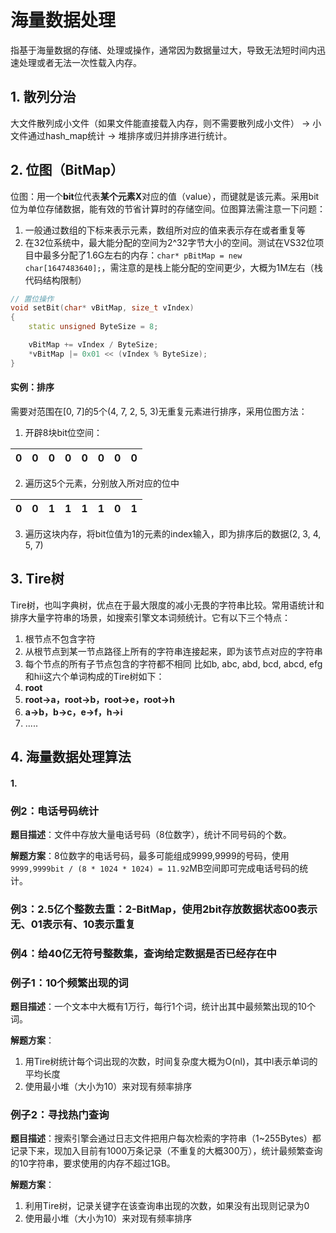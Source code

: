 # 海量数据处理
指基于海量数据的存储、处理或操作，通常因为数据量过大，导致无法短时间内迅速处理或者无法一次性载入内存。

## 1. 散列分治
大文件散列成小文件（如果文件能直接载入内存，则不需要散列成小文件） -> 小文件通过hash_map统计 -> 堆排序或归并排序进行统计。

## 2. 位图（BitMap）
位图：用一个**bit**位代表**某个元素X**对应的值（value），而键就是该元素。采用bit位为单位存储数据，能有效的节省计算时的存储空间。位图算法需注意一下问题：
1. 一般通过数组的下标来表示元素，数组所对应的值来表示存在或者重复等
2. 在32位系统中，最大能分配的空间为2^32字节大小的空间。测试在VS32位项目中最多分配了1.6G左右的内存：`char* pBitMap = new char[1647483640];`，需注意的是栈上能分配的空间更少，大概为1M左右（栈代码结构限制）

```C++
// 置位操作
void setBit(char* vBitMap, size_t vIndex)
{
	static unsigned ByteSize = 8;

	vBitMap += vIndex / ByteSize;
	*vBitMap |= 0x01 << (vIndex % ByteSize);
}
```

#### 实例：排序
需要对范围在[0, 7]的5个(4, 7, 2, 5, 3)无重复元素进行排序，采用位图方法：
1. 开辟8块bit位空间：

| 0 | 0 | 0 | 0 | 0 | 0 | 0 | 0 |
| --- | --- | --- | --- | --- | --- | --- | --- |

2. 遍历这5个元素，分别放入所对应的位中

| 0 | 0 | 1 | 1 | 1 | 1 | 0 | 1 |
| --- | --- | --- | --- | --- | --- | --- | --- |

3. 遍历这块内存，将bit位值为1的元素的index输入，即为排序后的数据(2, 3, 4, 5, 7)


## 3. Tire树
Tire树，也叫字典树，优点在于最大限度的减小无畏的字符串比较。常用语统计和排序大量字符串的场景，如搜索引擎文本词频统计。它有以下三个特点：
1. 根节点不包含字符
2. 从根节点到某一节点路径上所有的字符串连接起来，即为该节点对应的字符串
3. 每个节点的所有子节点包含的字符都不相同
比如b, abc, abd, bcd, abcd, efg和hii这六个单词构成的Tire树如下：
1. **root**
2. **root->a，root->b，root->e，root->h**
3. **a->b，b->c，e->f，h->i** 
4. .....

## 4. 海量数据处理算法
#### 1. 

### 例2：电话号码统计
**题目描述**：文件中存放大量电话号码（8位数字），统计不同号码的个数。

**解题方案**：8位数字的电话号码，最多可能组成9999,9999的号码，使用`9999,9999bit / (8 * 1024 * 1024) = 11.92`MB空间即可完成电话号码的统计。

### 例3：2.5亿个整数去重：2-BitMap，使用2bit存放数据状态00表示无、01表示有、10表示重复

### 例4：给40亿无符号整数集，查询给定数据是否已经存在中



### 例子1：10个频繁出现的词
**题目描述**：一个文本中大概有1万行，每行1个词，统计出其中最频繁出现的10个词。

**解题方案**：
1. 用Tire树统计每个词出现的次数，时间复杂度大概为O(nl)，其中l表示单词的平均长度
2. 使用最小堆（大小为10）来对现有频率排序

### 例子2：寻找热门查询
**题目描述**：搜索引擎会通过日志文件把用户每次检索的字符串（1~255Bytes）都记录下来，现加入目前有1000万条记录（不重复的大概300万），统计最频繁查询的10字符串，要求使用的内存不超过1GB。

**解题方案**：
1. 利用Tire树，记录关键字在该查询串出现的次数，如果没有出现则记录为0
2. 使用最小堆（大小为10）来对现有频率排序
